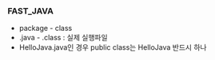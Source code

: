 ### FAST_JAVA
- package - class
- .java - .class : 실제 실행파일
- HelloJava.java인 경우 public class는 HelloJava 반드시 하나
